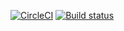 [![CircleCI](https://circleci.com/gh/Frederick-S/sicp-exercises/tree/master.svg?style=shield)](https://circleci.com/gh/Frederick-S/sicp-exercises/tree/master) [![Build status](https://ci.appveyor.com/api/projects/status/pg07itkfgannqu27/branch/master?svg=true)](https://ci.appveyor.com/project/Frederick-S/sicp-exercises/branch/master)
